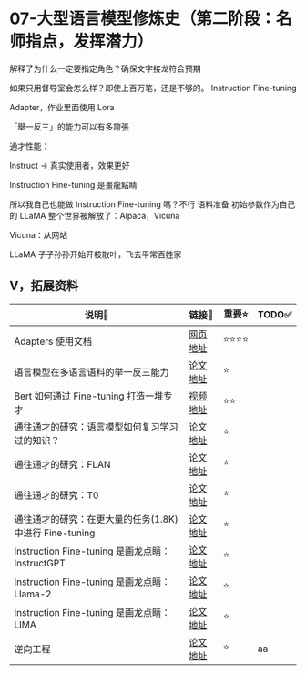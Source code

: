 # 07-大型语言模型修炼史（第二阶段：名师指点，发挥潜力）

解释了为什么一定要指定角色？确保文字接龙符合预期

如果只用督导室会怎么样？即使上百万笔，还是不够的。
Instruction Fine-tuning



Adapter，作业里面使用 Lora


「舉一反三」的能力可以有多誇張


通才性能：

Instruct → 真实使用者，效果更好

Instruction Fine-tuning 是畫龍點睛

所以我自己也能做 Instruction Fine-tuning 嗎？不行
语料准备
初始参数作为自己的 LLaMA
整个世界被解放了：Alpaca，Vicuna

Vicuna：从网站


LLaMA 子子孙孙开始开枝散叶，飞去平常百姓家

  

## Ⅴ，拓展资料
| 说明🔎   | 链接🔗 | 重要⭐ | TODO✅ |
|--------|----------|--------|--------|
| Adapters 使用文档 | [网页地址](https://adapterhub.ml/) | ⭐⭐⭐⭐ |
| 语言模型在多语言语料的举一反三能力 | [论文地址](https://arxiv.org/abs/1909.09587) | ⭐ |
| Bert 如何通过 Fine-tuning 打造一堆专才 | [视频地址](https://www.youtube.com/watch?v=gh0hewYkjgo) | ⭐⭐ |
| 通往通才的研究：语言模型如何复习学习过的知识？ | [论文地址](https://arxiv.org/abs/1909.03329v2) | ⭐ |
| 通往通才的研究：FLAN | [论文地址](https://arxiv.org/abs/2109.01652) | ⭐ |
| 通往通才的研究：T0 | [论文地址](https://arxiv.org/abs/2110.08207) | ⭐ |
| 通往通才的研究：在更大量的任务(1.8K)中进行 Fine-tuning | [论文地址](https://arxiv.org/abs/2110.08207) | ⭐ |
| Instruction Fine-tuning 是画龙点睛：InstructGPT | [论文地址](https://arxiv.org/abs/2203.02155) | ⭐ |
| Instruction Fine-tuning 是画龙点睛：Llama-2 | [论文地址](https://arxiv.org/abs/2307.09288) | ⭐ |
| Instruction Fine-tuning 是画龙点睛：LIMA | [论文地址](https://arxiv.org/abs/2305.11206) | ⭐ |
| 逆向工程 | [论文地址]() | ⭐ |aa
